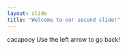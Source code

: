 ```yaml
---
layout: slide
title: "Welcome to our second slide!"
---
```

cacapooy
Use the left arrow to go back!
